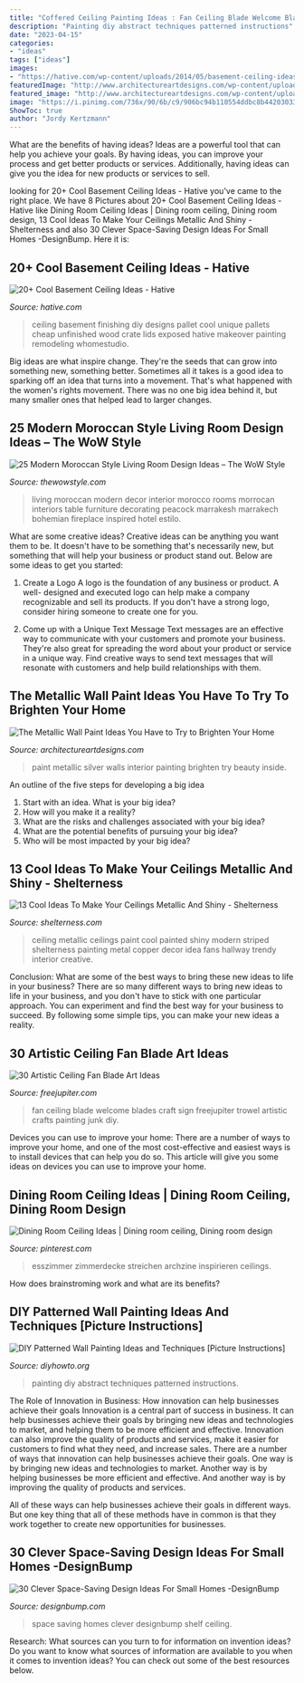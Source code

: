 ```yaml
---
title: "Coffered Ceiling Painting Ideas : Fan Ceiling Blade Welcome Blades Craft Sign Freejupiter Trowel Artistic Crafts Painting Junk Diy"
description: "Painting diy abstract techniques patterned instructions"
date: "2023-04-15"
categories:
- "ideas"
tags: ["ideas"]
images:
- "https://hative.com/wp-content/uploads/2014/05/basement-ceiling-ideas/8-basement-ceiling-old-pallet-crate-lids.jpg"
featuredImage: "http://www.architectureartdesigns.com/wp-content/uploads/2019/05/silver-beauty-630x948.jpg"
featured_image: "http://www.architectureartdesigns.com/wp-content/uploads/2019/05/silver-beauty-630x948.jpg"
image: "https://i.pinimg.com/736x/90/6b/c9/906bc94b110554ddbc8b44203033ac2f.jpg"
ShowToc: true
author: "Jordy Kertzmann"
---
```



What are the benefits of having ideas?
Ideas are a powerful tool that can help you achieve your goals. By having ideas, you can improve your process and get better products or services. Additionally, having ideas can give you the idea for new products or services to sell.

	

		
looking for 20+ Cool Basement Ceiling Ideas - Hative you've came to the right place. We have 8 Pictures about 20+ Cool Basement Ceiling Ideas - Hative like Dining Room Ceiling Ideas | Dining room ceiling, Dining room design, 13 Cool Ideas To Make Your Ceilings Metallic And Shiny - Shelterness and also 30 Clever Space-Saving Design Ideas For Small Homes -DesignBump. Here it is:
		
    
## 20+ Cool Basement Ceiling Ideas - Hative

<img loading=lazy src="https://hative.com/wp-content/uploads/2014/05/basement-ceiling-ideas/8-basement-ceiling-old-pallet-crate-lids.jpg" onerror="this.onerror=null;this.src='https://tse1.mm.bing.net/th?id=OIP._k03zU26J4I17ADyjXtqvwHaJ4&amp;pid=15.1';" alt="20+ Cool Basement Ceiling Ideas - Hative">

_Source: hative.com_

>ceiling basement finishing diy designs pallet cool unique pallets cheap unfinished wood crate lids exposed hative makeover painting remodeling whomestudio. 

	

Big ideas are what inspire change. They're the seeds that can grow into something new, something better. Sometimes all it takes is a good idea to sparking off an idea that turns into a movement. That's what happened with the women's rights movement. There was no one big idea behind it, but many smaller ones that helped lead to larger changes.

    
## 25 Modern Moroccan Style Living Room Design Ideas – The WoW Style

<img loading=lazy src="http://thewowstyle.com/wp-content/uploads/2014/12/Modern-Moroccan-Style-Living-Room-Design-Ideas-1.1.jpg" onerror="this.onerror=null;this.src='https://tse3.mm.bing.net/th?id=OIP.BduSVt46Nh6D12sjaQ-6GwHaLr&amp;pid=15.1';" alt="25 Modern Moroccan Style Living Room Design Ideas – The WoW Style">

_Source: thewowstyle.com_

>living moroccan modern decor interior morocco rooms morrocan interiors table furniture decorating peacock marrakesh marrakech bohemian fireplace inspired hotel estilo. 

	

What are some creative ideas?
Creative ideas can be anything you want them to be. It doesn't have to be something that's necessarily new, but something that will help your business or product stand out. Below are some ideas to get you started:
1. Create a Logo
A logo is the foundation of any business or product. A well- designed and executed logo can help make a company recognizable and sell its products. If you don't have a strong logo, consider hiring someone to create one for you.

2. Come up with a Unique Text Message
Text messages are an effective way to communicate with your customers and promote your business. They're also great for spreading the word about your product or service in a unique way. Find creative ways to send text messages that will resonate with customers and help build relationships with them.


    
## The Metallic Wall Paint Ideas You Have To Try To Brighten Your Home

<img loading=lazy src="http://www.architectureartdesigns.com/wp-content/uploads/2019/05/silver-beauty-630x948.jpg" onerror="this.onerror=null;this.src='https://tse1.mm.bing.net/th?id=OIP.dhueIoDKIE3h7kcGbRkwVgHaLJ&amp;pid=15.1';" alt="The Metallic Wall Paint Ideas You Have to Try to Brighten Your Home">

_Source: architectureartdesigns.com_

>paint metallic silver walls interior painting brighten try beauty inside. 

	

An outline of the five steps for developing a big idea
1. Start with an idea. What is your big idea?
2. How will you make it a reality?
3. What are the risks and challenges associated with your big idea?
4. What are the potential benefits of pursuing your big idea?
5. Who will be most impacted by your big idea?

    
## 13 Cool Ideas To Make Your Ceilings Metallic And Shiny - Shelterness

<img loading=lazy src="https://i.shelterness.com/metallic-ceiling-03.jpg" onerror="this.onerror=null;this.src='https://tse1.mm.bing.net/th?id=OIP.xgwyAyCAnBPNaxoaC1dkPQHaK0&amp;pid=15.1';" alt="13 Cool Ideas To Make Your Ceilings Metallic And Shiny - Shelterness">

_Source: shelterness.com_

>ceiling metallic ceilings paint cool painted shiny modern striped shelterness painting metal copper decor idea fans hallway trendy interior creative. 

	

Conclusion: What are some of the best ways to bring these new ideas to life in your business?
There are so many different ways to bring new ideas to life in your business, and you don't have to stick with one particular approach. You can experiment and find the best way for your business to succeed. By following some simple tips, you can make your new ideas a reality.

    
## 30 Artistic Ceiling Fan Blade Art Ideas

<img loading=lazy src="http://www.freejupiter.com/wp-content/uploads/2017/12/Ceiling-Fan-Blade-Art-Ideas-9.jpg" onerror="this.onerror=null;this.src='https://tse2.mm.bing.net/th?id=OIP.mIFmNFiNwdz_9RLoI5RVhQHaJ4&amp;pid=15.1';" alt="30 Artistic Ceiling Fan Blade Art Ideas">

_Source: freejupiter.com_

>fan ceiling blade welcome blades craft sign freejupiter trowel artistic crafts painting junk diy. 

	

Devices you can use to improve your home:
There are a number of ways to improve your home, and one of the most cost-effective and easiest ways is to install devices that can help you do so. This article will give you some ideas on devices you can use to improve your home.

    
## Dining Room Ceiling Ideas | Dining Room Ceiling, Dining Room Design

<img loading=lazy src="https://i.pinimg.com/736x/90/6b/c9/906bc94b110554ddbc8b44203033ac2f.jpg" onerror="this.onerror=null;this.src='https://tse1.mm.bing.net/th?id=OIP.9Y_Q7EossG_JD72iY4NyXQAAAA&amp;pid=15.1';" alt="Dining Room Ceiling Ideas | Dining room ceiling, Dining room design">

_Source: pinterest.com_

>esszimmer zimmerdecke streichen archzine inspirieren ceilings. 

	

How does brainstroming work and what are its benefits?
 

    
## DIY Patterned Wall Painting Ideas And Techniques [Picture Instructions]

<img loading=lazy src="http://www.diyhowto.org/wp-content/uploads/DIY-Abstract-Wall-Painting-DIY-Wall-Painting-Ideas-Techniques-Tutorials-DIYHowto.jpg" onerror="this.onerror=null;this.src='https://tse1.mm.bing.net/th?id=OIP.qw1TXy-QcfslpGr6L20ETwHaJ8&amp;pid=15.1';" alt="DIY Patterned Wall Painting Ideas and Techniques [Picture Instructions]">

_Source: diyhowto.org_

>painting diy abstract techniques patterned instructions. 

	

The Role of Innovation in Business: How innovation can help businesses achieve their goals
Innovation is a central part of success in business. It can help businesses achieve their goals by bringing new ideas and technologies to market, and helping them to be more efficient and effective. Innovation can also improve the quality of products and services, make it easier for customers to find what they need, and increase sales.
There are a number of ways that innovation can help businesses achieve their goals. One way is by bringing new ideas and technologies to market. Another way is by helping businesses be more efficient and effective. And another way is by improving the quality of products and services.

All of these ways can help businesses achieve their goals in different ways. But one key thing that all of these methods have in common is that they work together to create new opportunities for businesses.

    
## 30 Clever Space-Saving Design Ideas For Small Homes -DesignBump

<img loading=lazy src="https://cdn.designbump.com/wp-content/uploads/2014/09/space-saving-design-ideas-012.jpg" onerror="this.onerror=null;this.src='https://tse1.mm.bing.net/th?id=OIP.HWXpwpngd1phFnr-50t0_AHaJ4&amp;pid=15.1';" alt="30 Clever Space-Saving Design Ideas For Small Homes -DesignBump">

_Source: designbump.com_

>space saving homes clever designbump shelf ceiling. 

	

Research: What sources can you turn to for information on invention ideas?
Do you want to know what sources of information are available to you when it comes to invention ideas? You can check out some of the best resources below.

